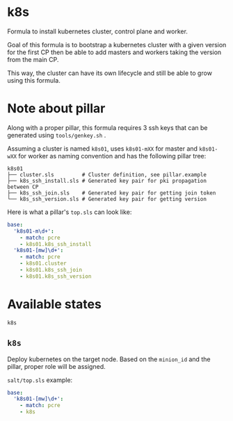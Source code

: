 # k8s

Formula to install kubernetes cluster, control plane and worker.

Goal of this formula is to bootstrap a kubernetes cluster with a given version for the first CP then be able to add masters and workers taking the version from the main CP.

This way, the cluster can have its own lifecycle and still be able to grow using this formula.

# Note about pillar

Along with a proper pillar, this formula requires 3 ssh keys that can be generated using `tools/genkey.sh` .

Assuming a cluster is named `k8s01`, uses `k8s01-mXX` for master and `k8s01-wXX` for worker as naming convention and has the following pillar tree:

```
k8s01
├── cluster.sls         # Cluster definition, see pillar.example
├── k8s_ssh_install.sls # Generated key pair for pki propagation between CP
├── k8s_ssh_join.sls    # Generated key pair for getting join token
└── k8s_ssh_version.sls # Generated key pair for getting version
```

Here is what a pillar's `top.sls` can look like:

```yaml
base:
  'k8s01-m\d+':
    - match: pcre
    - k8s01.k8s_ssh_install
  'k8s01-[mw]\d+':
    - match: pcre
    - k8s01.cluster
    - k8s01.k8s_ssh_join
    - k8s01.k8s_ssh_version
```


# Available states

    k8s

## `k8s`

Deploy kubernetes on the target node. Based on the `minion_id` and the pillar, proper role will be assigned.


`salt/top.sls` example:

```yaml
base:
  'k8s01-[mw]\d+':
    - match: pcre
    - k8s
```
